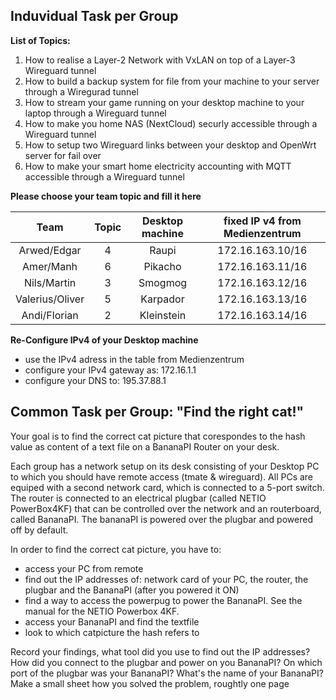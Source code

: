 ## Induvidual Task per Group

**List of Topics:**

1. How to realise a Layer-2 Network with VxLAN on top of a Layer-3 Wireguard tunnel
2. How to build a backup system for file from your machine to your server through a Wiregurad tunnel
3. How to stream your game running on your desktop machine to your laptop through a Wireguard tunnel
4. How to make you home NAS (NextCloud) securly accessible through a Wireguard tunnel
5. How to setup two Wireguard links between your desktop and OpenWrt server for fail over
6. How to make your smart home electricity accounting with MQTT accessible through a Wireguard tunnel

**Please choose your team topic and fill it here**

|  Team 	       |   Topic   |   Desktop machine   |  fixed IP v4 from Medienzentrum
| :-------------:| :-------: | :----------------:  | :------------------------------: 
| Arwed/Edgar    | 4         |       Raupi         |   172.16.163.10/16
| Amer/Manh      | 6         |       Pikacho       |   172.16.163.11/16
| Nils/Martin    | 3         |       Smogmog       |   172.16.163.12/16
| Valerius/Oliver| 5         |       Karpador      |   172.16.163.13/16
| Andi/Florian   | 2         |       Kleinstein    |   172.16.163.14/16     

**Re-Configure IPv4 of your Desktop machine**
- use the IPv4 adress in the table from Medienzentrum
- configure your IPv4 gateway as: 172.16.1.1
- configure your DNS to: 195.37.88.1


## Common Task per Group: "Find the right cat!"

Your goal is to find the correct cat picture that corespondes to the hash value as content of a text file on a BananaPI Router on your desk.

Each group has a network setup on its desk consisting of your Desktop PC to which you should have remote access (tmate & wireguard). 
All PCs are equiped with a second network card, which is connected to a 5-port switch. 
The router is connected to an electrical plugbar (called NETIO PowerBox4KF) that can be controlled over the network and an routerboard, called BananaPI. 
The bananaPI is powered over the plugbar and powered off by default.

In order to find the correct cat picture, you have to:

- access your PC from remote
- find out the IP addresses of: network card of your PC, the router, the plugbar and the BananaPI (after you powered it ON)
- find a way to access the powerpug to power the BananaPI. See the manual for the NETIO Powerbox 4KF. 
- access your BananaPI and find the textfile
- look to which catpicture the hash refers to 

Record your findings, what tool did you use to find out the IP addresses? How did you connect to the plugbar and power on you BananaPI? 
On which port of the plugbar was your BananaPI? What's the name of your BananaPI?
Make a small sheet how you solved the problem, roughtly one page
